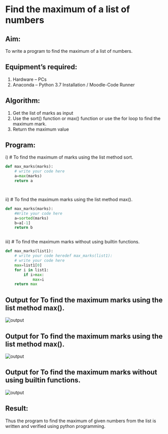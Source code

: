 # Find the maximum of a list of numbers
## Aim:
To write a program to find the maximum of a list of numbers.
## Equipment’s required:
1.	Hardware – PCs
2.	Anaconda – Python 3.7 Installation / Moodle-Code Runner
## Algorithm:
1.	Get the list of marks as input
2.	Use the sort() function or max() function or use the for loop to find the maximum mark.
3.	Return the maximum value
## Program:

i)	# To find the maximum of marks using the list method sort.
```Python
def max_marks(marks):
    # write your code here
    a=max(marks)
    return a




```

ii)	# To find the maximum marks using the list method max().
```Python
def max_marks(marks):
    #Write your code here
    a=sorted(marks)
    b=a[-1]
    return b



```

iii) # To find the maximum marks without using builtin functions.
```Python
def max_marks(list1):
    # write your code heredef max_marks(list1):
    # write your code here
    max=list1[0]
    for i in list1:
        if i>max:
            max=i
    return max


```
##  Output for To find the maximum marks using the list method max().
![output](./img/output1.png) 
##  Output for To find the maximum marks using the list method max().
![output](./img/output2.png) 
##  Output for To find the maximum marks without using builtin functions.
![output](./img/output3.png) 


## Result:
Thus the program to find the maximum of given numbers from the list is written and verified using python programming.